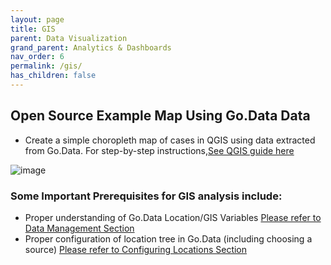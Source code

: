 ```yaml
---
layout: page
title: GIS
parent: Data Visualization
grand_parent: Analytics & Dashboards
nav_order: 6
permalink: /gis/
has_children: false
---
```


## Open Source Example Map Using Go.Data Data
- Create a simple choropleth map of cases in QGIS using data extracted from Go.Data. For step-by-step instructions,[See QGIS guide here](https://github.com/WorldHealthOrganization/godata/blob/master/docs/analytics/2-dashboards/2F-gis/QGIS.md)


![image](https://user-images.githubusercontent.com/19505814/122236433-8100f900-ce8c-11eb-9c75-af337494de51.png)

### Some Important Prerequisites for GIS analysis include:
- Proper understanding of Go.Data Location/GIS Variables [Please refer to Data Management Section]()
- Proper configuration of location tree in Go.Data (including choosing a source) [Please refer to Configuring Locations Section]()
